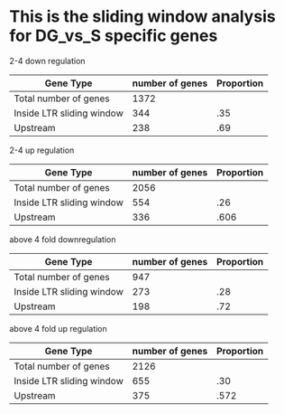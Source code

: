 # This is the sliding window analysis for DG_vs_S specific genes


2-4 down regulation

| Gene Type | number of genes | Proportion |
| ----- | ----- | ----- |
| Total number of genes | 1372 |
| Inside LTR sliding window | 344 | .35 |
| Upstream | 238 | .69 |

2-4 up regulation

| Gene Type | number of genes | Proportion |
| ----- | ----- | ----- |
| Total number of genes | 2056 |
| Inside LTR sliding window | 554 | .26 |
| Upstream | 336 | .606 |

above 4 fold downregulation

| Gene Type | number of genes | Proportion |
| ----- | ----- | ----- |
| Total number of genes | 947 |
| Inside LTR sliding window | 273 | .28 |
| Upstream | 198 | .72 |

above 4 fold up regulation

| Gene Type | number of genes | Proportion |
| ----- | ----- | ----- |
| Total number of genes | 2126 |
| Inside LTR sliding window | 655 | .30 |
| Upstream | 375 | .572 |
